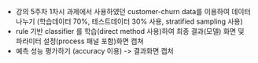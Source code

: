 - 강의 5주차 1차시 과제에서 사용하였던 customer-churn data를 이용하여 데이터 나누기
  (학습데이터 70%, 테스트데이터 30% 사용, stratified sampling 사용)
- rule 기반 classifier 를 학습(direct method 사용)하여 최종 결과(모델) 화면 및 파라미터 설정(process 패널 포함)화면 캡쳐
- 예측 성능 평가하기 (accuracy 이용) -> 결과화면 캡처
